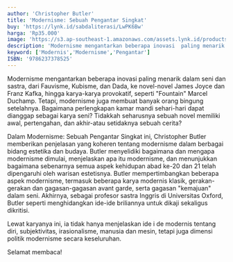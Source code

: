 ```yaml
---
author: 'Christopher Butler'
title: 'Modernisme: Sebuah Pengantar Singkat'
buy: 'https://lynk.id/sabdaliterasi/LwPK6Bw'
harga: 'Rp35.000'
image: 'https://s3.ap-southeast-1.amazonaws.com/assets.lynk.id/products/29-06-2024/1719595338029_6638717'
description: 'Modernisme mengantarkan beberapa inovasi  paling menarik dalam seni dan sastra, dari  Fauvisme, Kubisme, dan Dada, ke novel-novel  James Joyce dan Franz Kafka, hingga karya-karya  provokatif, seperti Fountain Marcel Duchamp.  '
keyword: ['Modernis','Modernisme','Pengantar']
ISBN: '9786237378525'
---
```

<p>Modernisme mengantarkan beberapa inovasi  paling menarik dalam seni dan sastra, dari  Fauvisme, Kubisme, dan Dada, ke novel-novel  James Joyce dan Franz Kafka, hingga karya-karya provokatif, seperti "Fountain" Marcel Duchamp.  Tetapi, modernisme juga membuat banyak orang  bingung setelahnya. Bagaimana perlengkapan  kamar mandi sehari-hari dapat dianggap sebagai  karya seni? Tidakkah seharusnya sebuah novel  memiliki awal, pertengahan, dan akhir-atau  setidaknya sebuah cerita? </p><p>Dalam Modernisme: Sebuah Pengantar Singkat  ini, Christopher Butler memberikan penjelasan  yang koheren tentang modernisme dalam berbagai  bidang estetika dan budaya. Butler menyelidiki  bagaimana dan mengapa modernisme dimulai,  menjelaskan apa itu modernisme, dan  menunjukkan bagaimana sebenarnya semua aspek  kehidupan abad ke-20 dan 21 telah dipengaruhi  oleh warisan estetisnya. Butler mempertimbangkan  beberapa aspek modernisme, termasuk beberapa  karya modernis klasik, gerakan-gerakan dan gagasan-gagasan avant garde, serta gagasan  "kemajuan" dalam seni.  Akhirnya, sebagai profesor sastra Inggris di  Universitas Oxford, Butler seperti menghidangkan  ide-ide briliannya untuk dikaji sekaligus dikritisi.</p><p>Lewat karyanya ini, ia tidak hanya menjelaskan ide­ i de modernis tentang diri, subjektivitas,  irasionalisme, manusia dan mesin, tetapi juga  dimensi politik modernisme secara keseluruhan.</p><p> Selamat membaca!</p>
